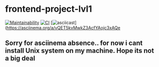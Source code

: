 # frontend-project-lvl1

[![Maintainability](https://api.codeclimate.com/v1/badges/a99a88d28ad37a79dbf6/maintainability)](https://codeclimate.com/github/dryga94/frontend-project-lvl1/maintainability)
[![CI](https://github.com/dryga94/frontend-project-lvl1/workflows/CI/badge.svg)](https://github.com/dryga94/frontend-project-lvl1/actions)
[![asciicast](https://asciinema.org/a/vQET5kvMwkZ3AcfYAojc3xAQe)](https://asciinema.org/a/vQET5kvMwkZ3AcfYAojc3xAQe
## Sorry for asciinema absence.. for now i cant install Unix system on my machine. Hope its not a big deal
